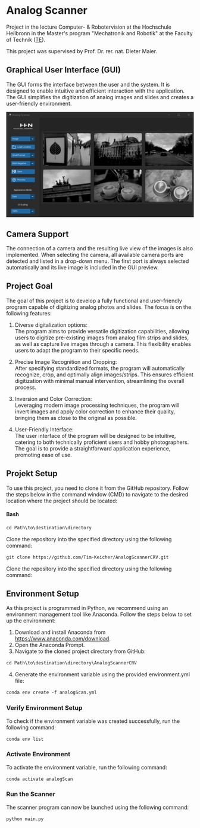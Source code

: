 # Analog Scanner
Project in the lecture Computer- & Robotervision at  the Hochschule Heilbronn in the Master's program "Mechatronik and Robotik" at the Faculty of Technik ([TE](https://www.hs-heilbronn.de/de/fakultaet-te)). 

This project was supervised by Prof. Dr. rer. nat. Dieter Maier.

## Graphical User Interface (GUI)
The GUI forms the interface between the user and the system. 
It is designed to enable intuitive and efficient interaction with the application. 
The GUI simplifies the digitization of analog images and slides and creates a user-friendly environment.

![GUI.png](Images%2FREADME%20Images%2FGUI.png)

## Camera Support
The connection of a camera and the resulting live view of the images is also implemented.
When selecting the camera, all available camera ports are detected and listed in a drop-down menu. 
The first port is always selected automatically and its live image is included in the GUI preview.

## Project Goal
The goal of this project is to develop a fully functional and user-friendly program capable of digitizing analog photos and slides. 
The focus is on the following features:

1. Diverse digitalization options:<br>
The program aims to provide versatile digitization capabilities, allowing users to digitize pre-existing images from analog film strips and slides, as well as capture live images through a camera. 
This flexibility enables users to adapt the program to their specific needs.

2. Precise Image Recognition and Cropping:<br>
After specifying standardized formats, the program will automatically recognize, crop, and optimally align images/strips. 
This ensures efficient digitization with minimal manual intervention, streamlining the overall process.

3. Inversion and Color Correction: <br>
Leveraging modern image processing techniques, the program will invert images and apply color correction to enhance their quality, bringing them as close to the original as possible.

4. User-Friendly Interface:<br>
The user interface of the program will be designed to be intuitive, catering to both technically proficient users and hobby photographers. 
The goal is to provide a straightforward application experience, promoting ease of use.


## Projekt Setup
To use this project, you need to clone it from the GitHub repository. 
Follow the steps below in the command window (CMD) to navigate to the desired location where the project should be located:

#### Bash
```diff
cd Path\to\destination\directory
```
Clone the repository into the specified directory using the following command:
```diff
git clone https://github.com/Tim-Keicher/AnalogScannerCRV.git
```
Clone the repository into the specified directory using the following command:

## Environment Setup
As this project is programmed in Python, we recommend using an environment management tool like Anaconda. 
Follow the steps below to set up the environment:

1. Download and install Anaconda from https://www.anaconda.com/download.
2. Open the Anaconda Prompt.
3. Navigate to the cloned project directory from GitHub:
```diff
cd Path\to\destination\directory\AnalogScannerCRV
```
4. Generate the environment variable using the provided environment.yml file:
```diff
conda env create -f analogScan.yml
```

### Verify Environment Setup
To check if the environment variable was created successfully, run the following command:
```diff
conda env list
```

### Activate Environment
To activate the environment variable, run the following command:
```diff
conda activate analogScan
```

### Run the Scanner
The scanner program can now be launched using the following command:
```diff
python main.py
```

